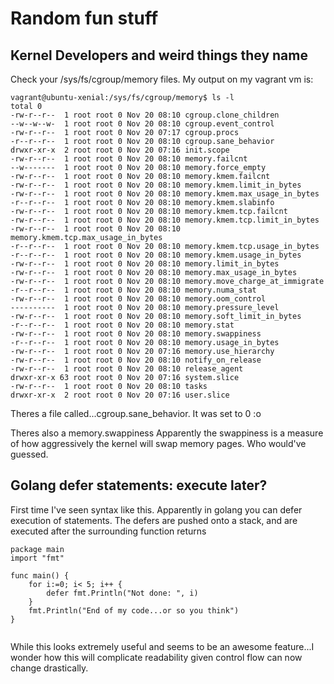 # Random fun stuff



## Kernel Developers and weird things they name

Check your /sys/fs/cgroup/memory files.
My output on my vagrant vm is:
```
vagrant@ubuntu-xenial:/sys/fs/cgroup/memory$ ls -l
total 0
-rw-r--r--  1 root root 0 Nov 20 08:10 cgroup.clone_children
--w--w--w-  1 root root 0 Nov 20 08:10 cgroup.event_control
-rw-r--r--  1 root root 0 Nov 20 07:17 cgroup.procs
-r--r--r--  1 root root 0 Nov 20 08:10 cgroup.sane_behavior
drwxr-xr-x  2 root root 0 Nov 20 07:16 init.scope
-rw-r--r--  1 root root 0 Nov 20 08:10 memory.failcnt
--w-------  1 root root 0 Nov 20 08:10 memory.force_empty
-rw-r--r--  1 root root 0 Nov 20 08:10 memory.kmem.failcnt
-rw-r--r--  1 root root 0 Nov 20 08:10 memory.kmem.limit_in_bytes
-rw-r--r--  1 root root 0 Nov 20 08:10 memory.kmem.max_usage_in_bytes
-r--r--r--  1 root root 0 Nov 20 08:10 memory.kmem.slabinfo
-rw-r--r--  1 root root 0 Nov 20 08:10 memory.kmem.tcp.failcnt
-rw-r--r--  1 root root 0 Nov 20 08:10 memory.kmem.tcp.limit_in_bytes
-rw-r--r--  1 root root 0 Nov 20 08:10 memory.kmem.tcp.max_usage_in_bytes
-r--r--r--  1 root root 0 Nov 20 08:10 memory.kmem.tcp.usage_in_bytes
-r--r--r--  1 root root 0 Nov 20 08:10 memory.kmem.usage_in_bytes
-rw-r--r--  1 root root 0 Nov 20 08:10 memory.limit_in_bytes
-rw-r--r--  1 root root 0 Nov 20 08:10 memory.max_usage_in_bytes
-rw-r--r--  1 root root 0 Nov 20 08:10 memory.move_charge_at_immigrate
-r--r--r--  1 root root 0 Nov 20 08:10 memory.numa_stat
-rw-r--r--  1 root root 0 Nov 20 08:10 memory.oom_control
----------  1 root root 0 Nov 20 08:10 memory.pressure_level
-rw-r--r--  1 root root 0 Nov 20 08:10 memory.soft_limit_in_bytes
-r--r--r--  1 root root 0 Nov 20 08:10 memory.stat
-rw-r--r--  1 root root 0 Nov 20 08:10 memory.swappiness
-r--r--r--  1 root root 0 Nov 20 08:10 memory.usage_in_bytes
-rw-r--r--  1 root root 0 Nov 20 07:16 memory.use_hierarchy
-rw-r--r--  1 root root 0 Nov 20 08:10 notify_on_release
-rw-r--r--  1 root root 0 Nov 20 08:10 release_agent
drwxr-xr-x 63 root root 0 Nov 20 07:16 system.slice
-rw-r--r--  1 root root 0 Nov 20 08:10 tasks
drwxr-xr-x  2 root root 0 Nov 20 07:16 user.slice
```

Theres a file called...cgroup.sane\_behavior. It was set to 0 :o

Theres also a memory.swappiness 
Apparently the swappiness is a measure of how aggressively the kernel will swap memory pages. Who would've guessed.


## Golang defer statements: execute later?
First time I've seen syntax like this. Apparently in golang you can defer execution of statements. The defers are pushed onto a stack, and are executed after the surrounding function returns

```golang
package main
import "fmt"

func main() {
    for i:=0; i< 5; i++ {
        defer fmt.Println("Not done: ", i)
    }
    fmt.Println("End of my code...or so you think")
}
    
```

While this looks extremely useful and seems to be an awesome feature...I wonder how this will complicate readability given control flow can now change drastically.
